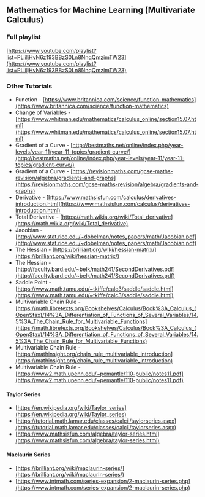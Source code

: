 ## Mathematics for Machine Learning (Multivariate Calculus)

### Full playlist
[https://www.youtube.com/playlist?list=PLiiljHvN6z193BBzS0Ln8NnqQmzimTW23](https://www.youtube.com/playlist?list=PLiiljHvN6z193BBzS0Ln8NnqQmzimTW23)

### Other Tutorials
- Function - [https://www.britannica.com/science/function-mathematics](https://www.britannica.com/science/function-mathematics)
- Change of Variables - [https://www.whitman.edu/mathematics/calculus_online/section15.07.html](https://www.whitman.edu/mathematics/calculus_online/section15.07.html)
- Gradient of a Curve - [http://bestmaths.net/online/index.php/year-levels/year-11/year-11-topics/gradient-curve/](http://bestmaths.net/online/index.php/year-levels/year-11/year-11-topics/gradient-curve/)
- Gradient of a Curve - [https://revisionmaths.com/gcse-maths-revision/algebra/gradients-and-graphs](https://revisionmaths.com/gcse-maths-revision/algebra/gradients-and-graphs)
- Derivative - [https://www.mathsisfun.com/calculus/derivatives-introduction.html](https://www.mathsisfun.com/calculus/derivatives-introduction.html)
- Total Derivative - [https://math.wikia.org/wiki/Total_derivative](https://math.wikia.org/wiki/Total_derivative)
- Jacobian - [http://www.stat.rice.edu/~dobelman/notes_papers/math/Jacobian.pdf](http://www.stat.rice.edu/~dobelman/notes_papers/math/Jacobian.pdf)
- The Hessian - [https://brilliant.org/wiki/hessian-matrix/](https://brilliant.org/wiki/hessian-matrix/)
- The Hessian - [http://faculty.bard.edu/~belk/math241/SecondDerivatives.pdf](http://faculty.bard.edu/~belk/math241/SecondDerivatives.pdf)
- Saddle Point - [https://www.math.tamu.edu/~tkiffe/calc3/saddle/saddle.html](https://www.math.tamu.edu/~tkiffe/calc3/saddle/saddle.html)
- Multivariable Chain Rule - [https://math.libretexts.org/Bookshelves/Calculus/Book%3A_Calculus_(OpenStax)/14%3A_Differentiation_of_Functions_of_Several_Variables/14.5%3A_The_Chain_Rule_for_Multivariable_Functions](https://math.libretexts.org/Bookshelves/Calculus/Book%3A_Calculus_(OpenStax)/14%3A_Differentiation_of_Functions_of_Several_Variables/14.5%3A_The_Chain_Rule_for_Multivariable_Functions)
- Multivariable Chain Rule - [https://mathinsight.org/chain_rule_multivariable_introduction](https://mathinsight.org/chain_rule_multivariable_introduction)
- Multivariable Chain Rule - [https://www2.math.upenn.edu/~pemantle/110-public/notes11.pdf](https://www2.math.upenn.edu/~pemantle/110-public/notes11.pdf)

#### Taylor Series
- [https://en.wikipedia.org/wiki/Taylor_series](https://en.wikipedia.org/wiki/Taylor_series)
- [https://tutorial.math.lamar.edu/classes/calcii/taylorseries.aspx](https://tutorial.math.lamar.edu/classes/calcii/taylorseries.aspx)
- [https://www.mathsisfun.com/algebra/taylor-series.html](https://www.mathsisfun.com/algebra/taylor-series.html)

#### Maclaurin Series
- [https://brilliant.org/wiki/maclaurin-series/](https://brilliant.org/wiki/maclaurin-series/)
- [https://www.intmath.com/series-expansion/2-maclaurin-series.php](https://www.intmath.com/series-expansion/2-maclaurin-series.php)
 
